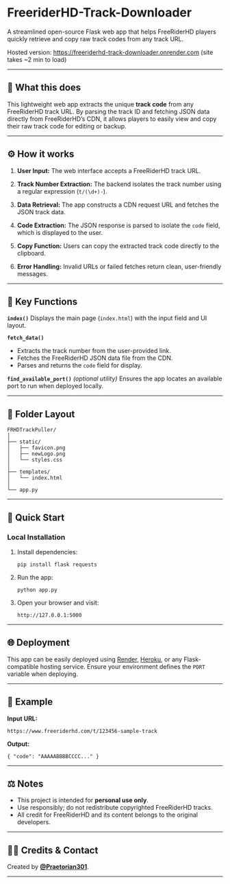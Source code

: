 # FreeriderHD-Track-Downloader

A streamlined open-source Flask web app that helps FreeRiderHD players quickly retrieve and copy raw track codes from any track URL.

Hosted version: https://freeriderhd-track-downloader.onrender.com
(site takes ~2 min to load)

---

## 🧩 What this does

This lightweight web app extracts the unique **track code** from any FreeRiderHD track URL.
By parsing the track ID and fetching JSON data directly from FreeRiderHD’s CDN, it allows players to easily view and copy their raw track code for editing or backup.

---

## ⚙️ How it works

1. **User Input:**
   The web interface accepts a FreeRiderHD track URL.

2. **Track Number Extraction:**
   The backend isolates the track number using a regular expression (`t/(\d+)-`).

3. **Data Retrieval:**
   The app constructs a CDN request URL and fetches the JSON track data.

4. **Code Extraction:**
   The JSON response is parsed to isolate the `code` field, which is displayed to the user.

5. **Copy Function:**
   Users can copy the extracted track code directly to the clipboard.

6. **Error Handling:**
   Invalid URLs or failed fetches return clean, user-friendly messages.

---

## 🧠 Key Functions

**`index()`**
Displays the main page (`index.html`) with the input field and UI layout.

**`fetch_data()`**

* Extracts the track number from the user-provided link.
* Fetches the FreeRiderHD JSON data file from the CDN.
* Parses and returns the `code` field for display.

**`find_available_port()`** *(optional utility)*
Ensures the app locates an available port to run when deployed locally.

---

## 📂 Folder Layout

```
FRHDTrackPuller/
│
├── static/
│   ├── favicon.png
│   ├── newLogo.png
│   └── styles.css
│
├── templates/
│   └── index.html
│
└── app.py
```

---

## 🚀 Quick Start

### Local Installation

1. Install dependencies:

   ```
   pip install flask requests
   ```
2. Run the app:

   ```
   python app.py
   ```
3. Open your browser and visit:

   ```
   http://127.0.0.1:5000
   ```

---

## 🌐 Deployment

This app can be easily deployed using [Render](https://render.com), [Heroku](https://heroku.com), or any Flask-compatible hosting service.
Ensure your environment defines the `PORT` variable when deploying.

---

## 🧾 Example

**Input URL:**

```
https://www.freeriderhd.com/t/123456-sample-track
```

**Output:**

```
{ "code": "AAAAABBBBCCCC..." }
```

---

## ⚖️ Notes

* This project is intended for **personal use only**.
* Use responsibly; do not redistribute copyrighted FreeRiderHD tracks.
* All credit for FreeRiderHD and its content belongs to the original developers.

---

## 👨‍💻 Credits & Contact

Created by **[@Praetorian301](https://github.com/Praetorian301)**.

---
